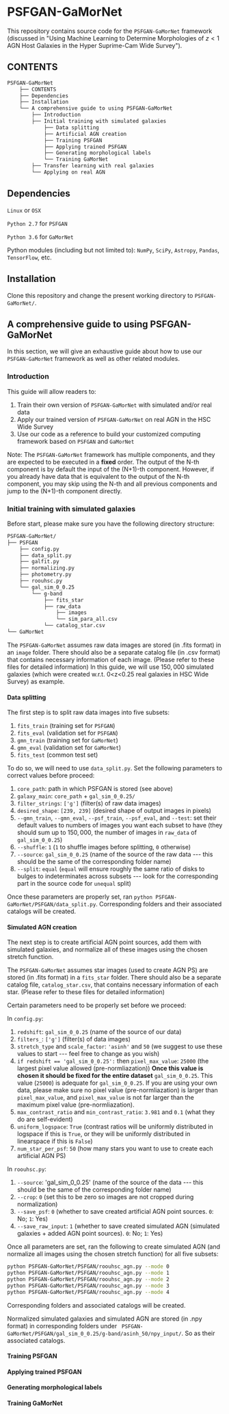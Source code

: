 # PSFGAN-GaMorNet
This repository contains source code for the `PSFGAN-GaMorNet` framework (discussed in "Using Machine Learning to Determine Morphologies of $z<1$ AGN Host Galaxies in the Hyper Suprime-Cam Wide Survey").
## CONTENTS
```bash
PSFGAN-GaMorNet
    ├── CONTENTS
    ├── Dependencies
    ├── Installation
    └── A comprehensive guide to using PSFGAN-GaMorNet
        ├── Introduction
        ├── Initial training with simulated galaxies
            ├── Data splitting
            ├── Artificial AGN creation
            ├── Training PSFGAN
            ├── Applying trained PSFGAN
            ├── Generating morphological labels
            └── Training GaMorNet
        ├── Transfer learning with real galaxies
        └── Applying on real AGN
```
## Dependencies
`Linux` or `OSX`

`Python 2.7` for `PSFGAN`

`Python 3.6` for `GaMorNet`

Python modules (including but not limited to): `NumPy`, `SciPy`, `Astropy`, `Pandas`, `TensorFlow`, etc.
## Installation
Clone this repository and change the present working directory to `PSFGAN-GaMorNet/`.
## A comprehensive guide to using PSFGAN-GaMorNet
In this section, we will give an exhaustive guide about how to use our `PSFGAN-GaMorNet` framework as well as other related modules.
### Introduction
This guide will allow readers to:
1) Train their own version of `PSFGAN-GaMorNet` with simulated and/or real data
2) Apply our trained version of `PSFGAN-GaMorNet` on real AGN in the HSC Wide Survey
3) Use our code as a reference to build your customized computing framework based on `PSFGAN` and `GaMorNet`

Note: The `PSFGAN-GaMorNet` framework has multiple components, and they are expected to be executed in a **fixed** order. The output of the N-th component is by default the input of the (N+1)-th component.
However, if you already have data that is equivalent to the output of the N-th component, you may skip using the N-th and all previous components and jump to the (N+1)-th component directly.
### Initial training with simulated galaxies
Before start, please make sure you have the following directory structure:
```bash
PSFGAN-GaMorNet/
├── PSFGAN 
    ├── config.py
    ├── data_split.py
    ├── galfit.py
    ├── normalizing.py
    ├── photometry.py
    ├── roouhsc.py
    └── gal_sim_0_0.25
        └── g-band
            ├── fits_star
            ├── raw_data
                ├── images
                └── sim_para_all.csv
            └── catalog_star.csv
└── GaMorNet
```

The `PSFGAN-GaMorNet` assumes raw data images are stored (in .fits format) in an `image` folder. There should also be a separate catalog file (in .csv format) that contains necessary information of each image. (Please refer to these files for detailed information)
In this guide, we will use $150,000$ simulated galaxies (which were created w.r.t. 0<z<0.25 real galaxies in HSC Wide Survey) as example.
#### Data splitting
The first step is to split raw data images into five subsets:
1) `fits_train` (training set for `PSFGAN`)
2) `fits_eval` (validation set for `PSFGAN`)
3) `gmn_train` (training set for `GaMorNet`)
4) `gmn_eval` (validation set for `GaMorNet`)
5) `fits_test` (common test set)

To do so, we will need to use `data_split.py`. Set the following parameters to correct values before proceed:
1) `core_path`: path in which PSFGAN is stored (see above)
2) `galaxy_main`: `core_path` + `gal_sim_0_0.25/`
3) `filter_strings`: `['g']` (filter(s) of raw data images)
4) `desired_shape`: `[239, 239]` (desired shape of output images in pixels)
5) `--gmn_train`, `--gmn_eval`, `--psf_train`, `--psf_eval`, and `--test`: set their default values to numbers of images you want each subset to have (they should sum up to $150,000$, the number of images in `raw_data` of `gal_sim_0_0.25`)
6) `--shuffle`: `1` (`1` to shuffle images before splitting, `0` otherwise)
7) `--source`: `gal_sim_0_0.25` (name of the source of the raw data --- this should be the same of the corresponding folder name)
8) `--split`: `equal` (`equal` will ensure roughly the same ratio of disks to bulges to indeterminates across subsets --- look for the corresponding part in the source code for `unequal` split)

Once these parameters are properly set, ran `python PSFGAN-GaMorNet/PSFGAN/data_split.py`.
Corresponding folders and their associated catalogs will be created.
#### Simulated AGN creation
The next step is to create artificial AGN point sources, add them with simulated galaxies, and normalize all of these images using the chosen stretch function.

The `PSFGAN-GaMorNet` assumes star images (used to create AGN PS) are stored (in .fits format) in a `fits_star` folder.
There should also be a separate catalog file, `catalog_star.csv`, that contains necessary information of each star.
(Please refer to these files for detailed information)

Certain parameters need to be properly set before we proceed:

In `config.py`:
1) `redshift`:  `gal_sim_0_0.25` (name of the source of our data)
2) `filters_`: `['g']` (filter(s) of data images)
3) `stretch_type` and `scale_factor`: `'asinh'` and `50` (we suggest to use these values to start --- feel free to change as you wish)
4) `if redshift == 'gal_sim_0_0.25':` then `pixel_max_value`: `25000` (the largest pixel value allowed (pre-normliazation)) **Once this value is chosen it should be fixed for the entire dataset** `gal_sim_0_0.25`. This value (`25000`) is adequate for `gal_sim_0_0.25`. If you are using your own data, please make sure no pixel value (pre-normliazation) is larger than `pixel_max_value`, and `pixel_max_value` is not far larger than the maximum pixel value (pre-normliazation).
5) `max_contrast_ratio` and `min_contrast_ratio`: `3.981` and `0.1` (what they do are self-evident)
6) `uniform_logspace`: `True` (contrast ratios will be uniformly distributed in logspace if this is `True`, or they will be uniformly distributed in linearspace if this is `False`)
7) `num_star_per_psf`: `50` (how many stars you want to use to create each artificial AGN PS)

In `roouhsc.py`:
1) `--source`: 'gal_sim_0_0.25' (name of the source of the data --- this should be the same of the corresponding folder name)
2) `--crop`: `0` (set this to be zero so images are not cropped during normalization)
3) `--save_psf`: `0` (whether to save created artificial AGN point sources. `0`: No; `1`: Yes)
4) `--save_raw_input`: `1` (whether to save created simulated AGN (simulated galaxies + added AGN point sources). `0`: No; `1`: Yes)

Once all parameters are set, ran the following to create simulated AGN (and normalize all images using the chosen stretch function) for all five subsets:
```bash
python PSFGAN-GaMorNet/PSFGAN/roouhsc_agn.py --mode 0
python PSFGAN-GaMorNet/PSFGAN/roouhsc_agn.py --mode 1
python PSFGAN-GaMorNet/PSFGAN/roouhsc_agn.py --mode 2
python PSFGAN-GaMorNet/PSFGAN/roouhsc_agn.py --mode 3
python PSFGAN-GaMorNet/PSFGAN/roouhsc_agn.py --mode 4
```

Corresponding folders and associated catalogs will be created. 

Normalized simulated galaxies and simulated AGN are stored (in .npy format) in corresponding folders under ` PSFGAN-GaMorNet/PSFGAN/gal_sim_0_0.25/g-band/asinh_50/npy_input/`. So as their associated catalogs.
#### Training PSFGAN
#### Applying trained PSFGAN
#### Generating morphological labels
#### Training GaMorNet
